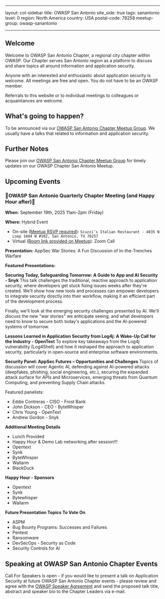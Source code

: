 
---

layout: col-sidebar
title: OWASP San Antonio
site_side: true
tags: sanantonio
level: 0
region: North America
country: USA
postal-code: 78258
meetup-group: owasp-sanantonio

---

## Welcome
Welcome to OWASP San Antonio Chapter, a regional city chapter within OWASP. Our Chapter serves San Antonio region as a platform to discuss and share topics all around information and application security.

Anyone with an interested and enthusiastic about application security is welcome. All meetings are free and open. You do not have to be an OWASP member.

Referrals to this website or to individual meetings to colleagues or acquaintances are welcome.

## What's going to happen?
To be announced via our [OWASP San Antonio Chapter Meetup Group](https://www.meetup.com/owasp-sanantonio/).
We usually have a talks that related to information and application security.

## Further Notes
Please join our [OWASP San Antonio Chapter Meetup Group](https://www.meetup.com/owasp-sanantonio/) for timely updates on our OWASP Chapter San Antonio Meetup.

## Upcoming Events ##
### 🎉OWASP San Antonio Quarterly Chapter Meeting (and Happy Hour after)🎉 ###

**When:** September 19th, 2025 11am-2pm (Friday)

**Where:** Hybrid Event
* On-site ([Meetup RSVP required](https://www.meetup.com/owasp-sanantonio/events/310258159/)): `Scuzzi’s Italian Restaurant - 4035 N Loop 1604 W #102, San Antonio, TX 78257`
* Virtual ([Room link provided on Meetup](https://www.meetup.com/owasp-sanantonio/events/310258159/)): Zoom Call

**Presentation:** AppSec War Stories: A Fun Discussion of In-the-Trenches Warfare

**Featured Presentations:**

**Securing Today, Safeguarding Tomorrow: A Guide to App and AI Security - Snyk**
This talk challenges the traditional, reactive approach to application security, where developers get stuck fixing issues weeks after they're created. We’ll show how new tools and processes can empower developers to integrate security directly into their workflow, making it an efficient part of the development process.

Finally, we'll look at the emerging security challenges presented by AI. We'll discuss the new "war stories" we anticipate seeing, and what developers need to know to secure both today's applications and the AI-powered systems of tomorrow.

**Lessons Learned in Application Security from Log4j: A Wake-Up Call for the Industry - OpenText**
To explore key takeaways from the Log4j vulnerability (Log4Shell) and how it reshaped the approach to application security, particularly in open-source and enterprise software environments.

**Security Panel: AppSec Futures – Opportunities and Challenges**
Topics of discussion will cover Agentic AI, defending against AI-powered attacks (deepfakes, phishing, social engineering, etc.), securing the expanded attack surface for APIs and Microservices, emerging threats from Quantum Computing, and preventing Supply Chain attacks.

Featured panelists:
-   Eddie Contreras - CISO - Frost Bank
-   John Dickson - CEO - ByteWhisper
-   Chris Young - OpenText
-   Andrew Gordon - Snyk

**Additional Meeting Details**
* Lunch Provided
* Happy Hour & Demo Lab networking after session!!!
* Opentext
* Synk
* ByteWhisper
* Wallarm
* BlackDuck

**Happy Hour - Sponsors**
* Opentext 
* Synk
* Bytewhisper
* Wallarm

**Future Presentation Topics To Vote On**
* ASPM
* Bug Bounty Programs: Successes and Failures
* Pentest
* Ransomware
* DevSecOps - Security as Code
* Security Controls for AI

Speaking at OWASP San Antonio Chapter Events
--------------------------------------------
Call For Speakers is open - if you would like to present a talk on Application Security at future OWASP San Antonio Chapter events - please review and agree with the [OWASP Speaker Agreement](Speaker_Agreement "wikilink") and send the proposed talk title, abstract and speaker bio to the Chapter Leaders via e-mail.


